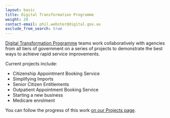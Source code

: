 ```yaml
---
layout: basic
title: Digital Transformation Programme
weight: 20
contact-email: phil.webster@digital.gov.au
exclude_from_search: true
---
```

[Digital Transformation Programme](/projects/) teams work collaboratively with agencies from all tiers of government on a series of projects to demonstrate the best ways to achieve rapid service improvements.

Current projects include:

* Citizenship Appointment Booking Service
* Simplifying Imports
* Senior Citizen Entitlements 
* Outpatient Appointment Booking Service
* Starting a new business
* Medicare enrolment

You can follow the progress of this work [on our Projects page](/projects/).